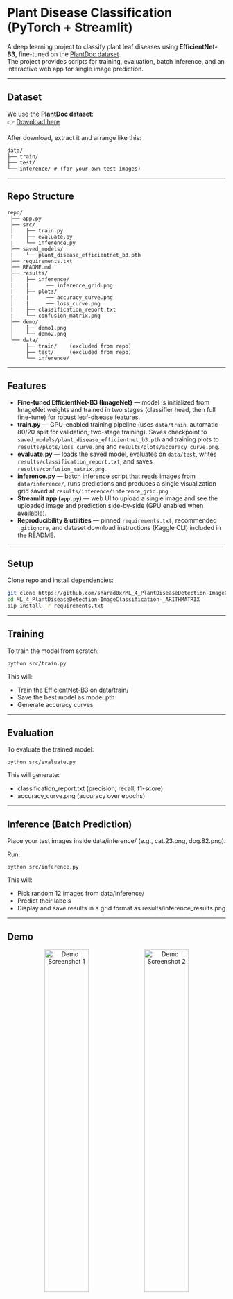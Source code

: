 # Plant Disease Classification (PyTorch + Streamlit)

A deep learning project to classify plant leaf diseases using **EfficientNet-B3**, fine-tuned on the [PlantDoc dataset](https://www.kaggle.com/datasets/nirmalsankalana/plantdoc-dataset).  
The project provides scripts for training, evaluation, batch inference, and an interactive web app for single image prediction.  

---

## Dataset
We use the **PlantDoc dataset**:  
👉 [Download here](https://www.kaggle.com/datasets/nirmalsankalana/plantdoc-dataset)  

After download, extract it and arrange like this: 
``` 
data/
├── train/
├── test/
└── inference/ # (for your own test images)
```

---

## Repo Structure
```
repo/
 ├── app.py
 ├── src/
 |    ├── train.py
 |    ├── evaluate.py
 |    └── inference.py
 ├── saved_models/
 |    └── plant_disease_efficientnet_b3.pth
 ├── requirements.txt
 ├── README.md
 ├── results/
 │    ├── inference/
 |    |     ├── inference_grid.png
 |    ├── plots/
 |    |     ├── accuracy_curve.png
 │    |     └── loss_curve.png
 |    ├── classification_report.txt
 |    └── confusion_matrix.png
 ├── demo/
 │    ├── demo1.png
 │    └── demo2.png
 └── data/  
      ├── train/    (excluded from repo)
      ├── test/     (excluded from repo)
      └── inference/
```

---

## Features

- **Fine-tuned EfficientNet-B3 (ImageNet)** — model is initialized from ImageNet weights and trained in two stages (classifier head, then full fine-tune) for robust leaf-disease features.
- **train.py** — GPU-enabled training pipeline (uses `data/train`, automatic 80/20 split for validation, two-stage training). Saves checkpoint to `saved_models/plant_disease_efficientnet_b3.pth` and training plots to `results/plots/loss_curve.png` and `results/plots/accuracy_curve.png`.
- **evaluate.py** — loads the saved model, evaluates on `data/test`, writes `results/classification_report.txt`, and saves `results/confusion_matrix.png`.
- **inference.py** — batch inference script that reads images from `data/inference/`, runs predictions and produces a single visualization grid saved at `results/inference/inference_grid.png`.
- **Streamlit app (`app.py`)** — web UI to upload a single image and see the uploaded image and prediction side-by-side (GPU enabled when available).
- **Reproducibility & utilities** — pinned `requirements.txt`, recommended `.gitignore`, and dataset download instructions (Kaggle CLI) included in the README.

---

## Setup

Clone repo and install dependencies:
```bash
git clone https://github.com/sharad0x/ML_4_PlantDiseaseDetection-ImageClassification-_ARITHMATRIX
cd ML_4_PlantDiseaseDetection-ImageClassification-_ARITHMATRIX
pip install -r requirements.txt
```
---

## Training

To train the model from scratch:
```
python src/train.py
```

This will:
- Train the EfficientNet-B3 on data/train/
- Save the best model as model.pth
- Generate accuracy curves

---

## Evaluation

To evaluate the trained model:
```
python src/evaluate.py
```

This will generate:
- classification_report.txt (precision, recall, f1-score)
- accuracy_curve.png (accuracy over epochs)

---

## Inference (Batch Prediction)

Place your test images inside data/inference/ (e.g., cat.23.png, dog.82.png).

Run:
```
python src/inference.py
```

This will:
- Pick random 12 images from data/inference/
- Predict their labels
- Display and save results in a grid format as results/inference_results.png

---

## Demo

<p align="center">
  <img src="demo/demo1.png" alt="Demo Screenshot 1" width="45%"/>
  <img src="demo/demo2.png" alt="Demo Screenshot 2" width="45%"/>
</p>

---

## Streamlit App

Run interactive app:
```
streamlit run app.py
```

Features:
- Upload a single image
- Get real-time prediction with probability
- See image + predicted class side-by-side
